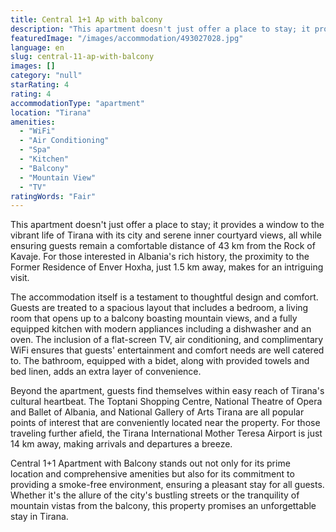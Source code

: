 ```yaml
---
title: Central 1+1 Ap with balcony
description: "This apartment doesn't just offer a place to stay; it provides a window to the vibrant life of Tirana with its city and serene inner courtyard views, all while ensuring guests remain a comfortable distance of 43 km from the Rock of Kavaje."
featuredImage: "/images/accommodation/493027028.jpg"
language: en
slug: central-11-ap-with-balcony
images: []
category: "null"
starRating: 4
rating: 4
accommodationType: "apartment"
location: "Tirana"
amenities:
  - "WiFi"
  - "Air Conditioning"
  - "Spa"
  - "Kitchen"
  - "Balcony"
  - "Mountain View"
  - "TV"
ratingWords: "Fair"
---
```


This apartment doesn't just offer a place to stay; it provides a window to the vibrant life of Tirana with its city and serene inner courtyard views, all while ensuring guests remain a comfortable distance of 43 km from the Rock of Kavaje. For those interested in Albania's rich history, the proximity to the Former Residence of Enver Hoxha, just 1.5 km away, makes for an intriguing visit.

The accommodation itself is a testament to thoughtful design and comfort. Guests are treated to a spacious layout that includes a bedroom, a living room that opens up to a balcony boasting mountain views, and a fully equipped kitchen with modern appliances including a dishwasher and an oven. The inclusion of a flat-screen TV, air conditioning, and complimentary WiFi ensures that guests' entertainment and comfort needs are well catered to. The bathroom, equipped with a bidet, along with provided towels and bed linen, adds an extra layer of convenience.

Beyond the apartment, guests find themselves within easy reach of Tirana's cultural heartbeat. The Toptani Shopping Centre, National Theatre of Opera and Ballet of Albania, and National Gallery of Arts Tirana are all popular points of interest that are conveniently located near the property. For those traveling further afield, the Tirana International Mother Teresa Airport is just 14 km away, making arrivals and departures a breeze.

Central 1+1 Apartment with Balcony stands out not only for its prime location and comprehensive amenities but also for its commitment to providing a smoke-free environment, ensuring a pleasant stay for all guests. Whether it's the allure of the city's bustling streets or the tranquility of mountain vistas from the balcony, this property promises an unforgettable stay in Tirana.

